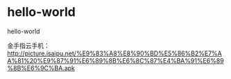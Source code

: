 # hello-world
hello-world

金手指云手机：
http://picture.isaipu.net/%E9%83%A8%E8%90%BD%E5%86%B2%E7%AA%81%20%E9%87%91%E6%89%8B%E6%8C%87%E4%BA%91%E6%89%8B%E6%9C%BA.apk
